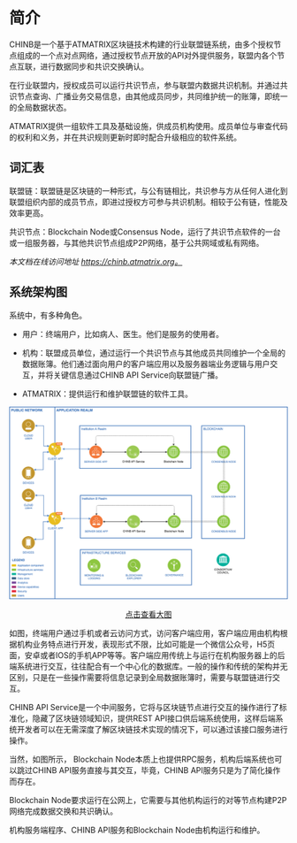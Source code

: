 # 简介

CHINB是一个基于ATMATRIX区块链技术构建的行业联盟链系统，由多个授权节点组成的一个点对点网络，通过授权节点开放的API对外提供服务，联盟内各个节点互联，进行数据同步和共识交换确认。

在行业联盟内，授权成员可以运行共识节点，参与联盟内数据共识机制。并通过共识节点查询、广播业务交易信息，由其他成员同步，共同维护统一的账簿，即统一的全局数据状态。

ATMATRIX提供一组软件工具及基础设施，供成员机构使用。成员单位与审查代码的权利和义务，并在共识规则更新时即时配合升级相应的软件系统。

##  词汇表

联盟链：联盟链是区块链的一种形式，与公有链相比，共识参与方从任何人进化到联盟组织内部的成员节点，即进过授权方可参与共识机制。相较于公有链，性能及效率更高。

共识节点：Blockchain Node或Consensus Node，运行了共识节点软件的一台或一组服务器，与其他共识节点组成P2P网络，基于公共网域或私有网络。

*本文档在线访问地址 https://chinb.atmatrix.org。*

## 系统架构图

系统中，有多种角色。

- 用户：终端用户，比如病人、医生。他们是服务的使用者。

- 机构：联盟成员单位，通过运行一个共识节点与其他成员共同维护一个全局的数据账簿。他们通过面向用户的客户端应用以及服务器端业务逻辑与用户交互，并将关键信息通过CHINB API Service向联盟链广播。
- ATMATRIX：提供运行和维护联盟链的软件工具。

![系统架构图](images/infrastructure.png)

<p style="text-align:center"><a href="images/infrastructure.png" target="_blank">点击查看大图</a></p>

如图，终端用户通过手机或者云访问方式，访问客户端应用，客户端应用由机构根据机构业务特点进行开发，表现形式不限，比如可能是一个微信公众号，H5页面，安卓或者IOS的手机APP等等。客户端应用传统上与运行在机构服务器上的后端系统进行交互，往往配合有一个中心化的数据库。一般的操作和传统的架构并无区别，只是在一些操作需要将信息记录到全局数据账簿时，需要与联盟链进行交互。

CHINB API Service是一个中间服务，它将与区块链节点进行交互的操作进行了标准化，隐藏了区块链领域知识，提供REST API接口供后端系统使用，这样后端系统开发者可以在无需深度了解区块链技术实现的情况下，可以通过该接口服务进行操作。

当然，如图所示，	Blockchain Node本质上也提供RPC服务，机构后端系统也可以跳过CHINB API服务直接与其交互，毕竟，CHINB API服务只是为了简化操作而存在。

Blockchain Node要求运行在公网上，它需要与其他机构运行的对等节点构建P2P网络完成数据交换和共识确认。

机构服务端程序、CHINB API服务和Blockchain Node由机构运行和维护。

